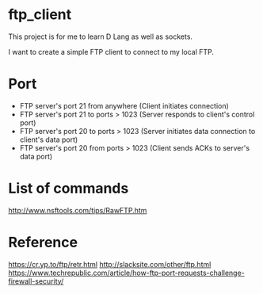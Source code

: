 # ftp_client

This project is for me to learn D Lang as well as sockets.

I want to create a simple FTP client to connect to my local FTP.

# Port
- FTP server's port 21 from anywhere (Client initiates connection)
- FTP server's port 21 to ports > 1023 (Server responds to client's control port)
- FTP server's port 20 to ports > 1023 (Server initiates data connection to client's data port)
- FTP server's port 20 from ports > 1023 (Client sends ACKs to server's data port)


# List of commands
http://www.nsftools.com/tips/RawFTP.htm

# Reference
https://cr.yp.to/ftp/retr.html
http://slacksite.com/other/ftp.html
https://www.techrepublic.com/article/how-ftp-port-requests-challenge-firewall-security/

